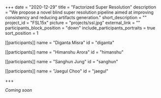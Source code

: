 +++
date = "2020-12-29"
title = "Factorized Super Resolution"
description = "We propose a novel blind super resolution pipeline aimed at improving consistency and reducing artifacts generation."
short_description = ""
project_id = "FSL15x"
picture = "projects/ssl.jpg"
external_link = ""
participants_block_position = "down"
include_participants_portraits = true
sort_position = 1

[[participants]]
    name = "Diganta Misra"
    id = "diganta"

[[participants]]
    name = "Himanshu Arora"
    id = "himanshu"

[[participants]]
    name = "Sanghun Jung"
    id = "sanghun"

[[participants]]
    name = "Jaegul Choo"
    id = "jaegul"

+++

*Coming soon*